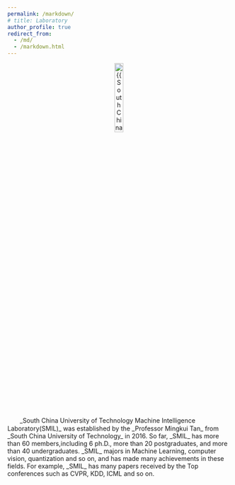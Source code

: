 ```yaml
---
permalink: /markdown/
# title: Laboratory
author_profile: true
redirect_from: 
  - /md/
  - /markdown.html
---
```


<div align="center" margin-bottom:100px>
  <img src="{{ "lab_logo.png" | prepend: "/images/" | prepend: base_path }}" class="lab_logo" alt="{{ South China University of Technology Machine Intelligence Laboratory(SMIL)}}" width = "20%">
</div> 

<br />
　　_South China University of Technology Machine Intelligence Laboratory(SMIL)_ was established by the _Professor Mingkui Tan_ from _South China University of Technology_ in 2016. So far, _SMIL_ has more than 60 members,including 6 ph.D., more than 20 postgraduates, and more than 40 undergraduates. _SMIL_ majors in Machine Learning, computer vision, quantization and so on, and has made many achievements in these fields. For example, _SMIL_ has many papers received by the Top conferences such as CVPR, KDD, ICML and so on.

